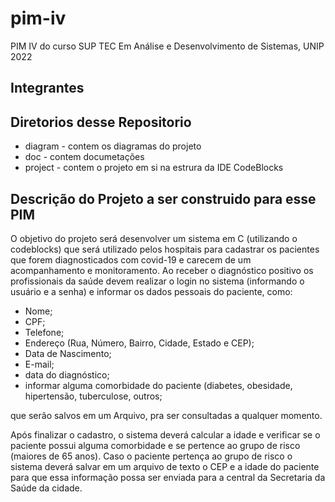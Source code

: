 # pim-iv

PIM IV do curso SUP TEC Em Análise e Desenvolvimento de Sistemas, UNIP 2022

## Integrantes


## Diretorios desse Repositorio

- diagram - contem os diagramas do projeto
- doc - contem documetações
- project - contem o projeto em si na estrura da IDE CodeBlocks

## Descrição do Projeto a ser construido para esse PIM

O objetivo do projeto será desenvolver um sistema em C (utilizando o codeblocks) que será
utilizado pelos hospitais para cadastrar os pacientes que forem diagnosticados com covid-19
e carecem de um acompanhamento e monitoramento. Ao receber o diagnóstico positivo os
profissionais da saúde devem realizar o login no sistema (informando o usuário e a senha) e
informar os dados pessoais do paciente, como:
- Nome;
- CPF;
- Telefone;
- Endereço (Rua, Número, Bairro, Cidade, Estado e CEP);
- Data de Nascimento;
- E-mail;
- data do diagnóstico;
- informar alguma comorbidade do paciente (diabetes, obesidade, hipertensão, tuberculose, outros;

que serão salvos em um Arquivo, pra ser consultadas a qualquer momento.

Após finalizar o cadastro, o sistema deverá calcular a idade e verificar se o paciente possui
alguma comorbidade e se pertence ao grupo de risco (maiores de 65 anos). Caso o paciente
pertença ao grupo de risco o sistema deverá salvar em um arquivo de texto o CEP e a idade
do paciente para que essa informação possa ser enviada para a central da Secretaria da
Saúde da cidade.



